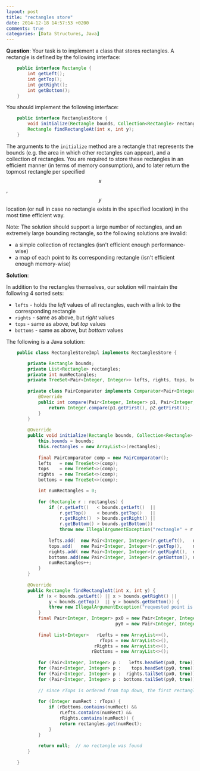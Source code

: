 ```yaml
---
layout: post
title: "rectangles store"
date: 2014-12-18 14:57:53 +0200
comments: true
categories: [Data Structures, Java]
---
```


**Question**: Your task is to implement a class that stores rectangles. A rectangle is defined by the following interface:

``` Java
    public interface Rectangle {
        int getLeft();
        int getTop();
        int getRight();
        int getBottom();
    }
```

You should implement the following interface:

``` Java
    public interface RectanglesStore {
        void initialize(Rectangle bounds, Collection<Rectangle> rectangles);
        Rectangle findRectangleAt(int x, int y);
    }
```

The arguments to the ```initialize``` method are a rectangle that represents the bounds (e.g. the area in which other rectangles can appear), and a collection of rectangles.
You are required to store these rectangles in an efficient manner (in terms of memory consumption), and to later return the topmost rectangle per specified $$x$$, $$y$$ location (or null in case no rectangle exists in the specified location) in the most time efficient way.

Note: The solution should support a large number of rectangles, and an extremely large bounding rectangle, so the following solutions are invalid:

* a simple collection of rectangles (isn't efficient enough performance-wise)
* a map of each point to its corresponding rectangle (isn't efficient enough memory-wise)

**Solution**:

In addition to the rectangles themselves, our solution will maintain the following 4 sorted sets: 

* ```lefts``` - holds the *left* values of all rectangles, each with a link to the corresponding rectangle
* ```rights``` - same as above, but *right* values
* ```tops``` - same as above, but *top* values
* ```bottoms``` - same as above, but *bottom* values


The following is a Java solution:

``` Java
    public class RectangleStoreImpl implements RectanglesStore {

        private Rectangle bounds;
        private List<Rectangle> rectangles;
        private int numRectangles;
        private TreeSet<Pair<Integer, Integer>> lefts, rights, tops, bottoms;
    
        private class PairComparator implements Comparator<Pair<Integer, Integer>> {
            @Override
            public int compare(Pair<Integer, Integer> p1, Pair<Integer, Integer> p2) {
                return Integer.compare(p1.getFirst(), p2.getFirst());
            }
        }
    
        @Override
        public void initialize(Rectangle bounds, Collection<Rectangle> rectangles) {
            this.bounds = bounds;
            this.rectangles = new ArrayList<>(rectangles);
    
            final PairComparator comp = new PairComparator();
            lefts   = new TreeSet<>(comp);
            tops    = new TreeSet<>(comp);
            rights  = new TreeSet<>(comp);
            bottoms = new TreeSet<>(comp);

            int numRectangles = 0;
    
            for (Rectangle r : rectangles) {
                if (r.getLeft()   < bounds.getLeft()  ||
                    r.getTop()    < bounds.getTop()   ||
                    r.getRight()  > bounds.getRight() ||
                    r.getBottom() > bounds.getBottom())
                    throw new IllegalArgumentException("rectangle" + r + "is out of bounds");
    
                lefts.add(  new Pair<Integer, Integer>(r.getLeft(),   numRectangles));
                tops.add(   new Pair<Integer, Integer>(r.getTop(),    numRectangles));
                rights.add( new Pair<Integer, Integer>(r.getRight(),  numRectangles));
                bottoms.add(new Pair<Integer, Integer>(r.getBottom(), numRectangles));
                numRectangles++;
            }    
        }
    
        @Override
        public Rectangle findRectangleAt(int x, int y) {
            if (x < bounds.getLeft() || x > bounds.getRight() ||
                y < bounds.getTop()  || y > bounds.getBottom()) {
                throw new IllegalArgumentException("requested point is outside of bounding box");
            }
            final Pair<Integer, Integer> px0 = new Pair<Integer, Integer>(x, 0),
                                         py0 = new Pair<Integer, Integer>(y, 0);
    
            final List<Integer>   rLefts = new ArrayList<>(),
                                   rTops = new ArrayList<>(),
                                 rRights = new ArrayList<>(),
                                rBottoms = new ArrayList<>();
    
            for (Pair<Integer, Integer> p :   lefts.headSet(px0, true)) {  rLefts.add(p.getRight());}
            for (Pair<Integer, Integer> p :    tops.headSet(py0, true)) {   rTops.add(p.getRight());}
            for (Pair<Integer, Integer> p :  rights.tailSet(px0, true)) { rRights.add(p.getRight());}
            for (Pair<Integer, Integer> p : bottoms.tailSet(py0, true)) {rBottoms.add(p.getRight());}
    
            // since rTops is ordered from top down, the first rectangle found is the topmost
    
            for (Integer numRect : rTops) {
                if (rBottoms.contains(numRect) &&
                    rLefts.contains(numRect) &&
                    rRights.contains(numRect)) {
                    return rectangles.get(numRect);
                }
            }
    
            return null;  // no rectangle was found
        }
    
    }
```

